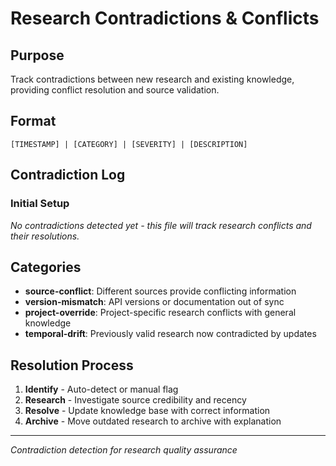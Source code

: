 # Research Contradictions & Conflicts

## Purpose
Track contradictions between new research and existing knowledge, providing conflict resolution and source validation.

## Format
```
[TIMESTAMP] | [CATEGORY] | [SEVERITY] | [DESCRIPTION]
```

## Contradiction Log

### Initial Setup
*No contradictions detected yet - this file will track research conflicts and their resolutions.*

## Categories
- **source-conflict**: Different sources provide conflicting information
- **version-mismatch**: API versions or documentation out of sync
- **project-override**: Project-specific research conflicts with general knowledge
- **temporal-drift**: Previously valid research now contradicted by updates

## Resolution Process
1. **Identify** - Auto-detect or manual flag
2. **Research** - Investigate source credibility and recency
3. **Resolve** - Update knowledge base with correct information
4. **Archive** - Move outdated research to archive with explanation

---
*Contradiction detection for research quality assurance*
